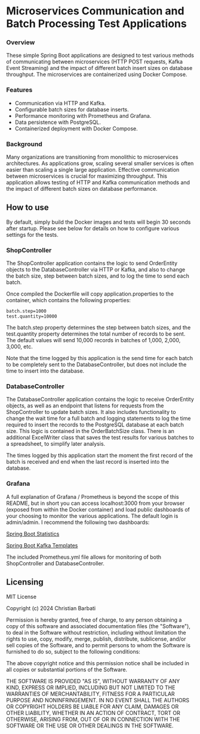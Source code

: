 # Microservices Communication and Batch Processing Test Applications

### Overview
These simple Spring Boot applications are designed to test various methods of communicating between microservices (HTTP POST requests, Kafka Event Streaming) and the impact of different batch insert sizes on database throughput. The microservices are containerized using Docker Compose.

### Features
- Communication via HTTP and Kafka.
- Configurable batch sizes for database inserts.
- Performance monitoring with Prometheus and Grafana.
- Data persistence with PostgreSQL.
- Containerized deployment with Docker Compose.

### Background
Many organizations are transitioning from monolithic to microservices architectures. As applications grow, scaling several smaller services is often easier than scaling a single large application. Effective communication between microservices is crucial for maximizing throughput. This application allows testing of HTTP and Kafka communication methods and the impact of different batch sizes on database performance.

## How to use

By default, simply build the Docker images and tests will begin 30 seconds after startup. Please see below for details on how to configure various settings for the tests.

### ShopController
The ShopController application contains the logic to send OrderEntity objects to the DatabaseController via HTTP or Kafka, and also to change the batch size, step between batch sizes, and to log the time to send each batch. 

Once compiled the Dockerfile will copy application.properties to the container, which contains the following properties:
    
```
batch.step=1000
test.quantity=10000
```

The batch.step property determines the step between batch sizes, and the test.quantity property determines the total number of records to be sent. The default values will send 10,000 records in batches of 1,000, 2,000, 3,000, etc.

Note that the time logged by this application is the send time for each batch to be completely sent to the DatabaseController, but does not include the time to insert into the database. 

### DatabaseController
The DatabaseController application contains the logic to receive OrderEntity objects, as well as an endpoint that listens for requests from the ShopController to update batch sizes. 
It also includes functionality to change the wait time for a full batch and logging statements to log the time required to insert the records to the PostgreSQL database at each batch size. 
This logic is contained in the OrderBatchSize class. There is an additional ExcelWriter class that saves the test results for various batches to a spreadsheet, to simplify later analysis.

The times logged by this application start the moment the first record of the batch is received and end when the last record is inserted into the database.

### Grafana
A full explanation of Grafana / Prometheus is beyond the scope of this README, but in short you can access localhost:3000 from your browser (exposed from within the Docker container) and load public dashboards of your choosing to monitor the various applications. The default login is admin/admin. I recommend the following two dashboards:

[Spring Boot Statistics](https://grafana.com/grafana/dashboards/6756-spring-boot-statistics/)

[Spring Boot Kafka Templates](https://grafana.com/grafana/dashboards/20786-spring-boot-kafka-templates/)

The included Prometheus.yml file allows for monitoring of both ShopController and DatabaseController.

## Licensing

MIT License

Copyright (c) 2024 Christian Barbati

Permission is hereby granted, free of charge, to any person obtaining a copy
of this software and associated documentation files (the "Software"), to deal
in the Software without restriction, including without limitation the rights
to use, copy, modify, merge, publish, distribute, sublicense, and/or sell
copies of the Software, and to permit persons to whom the Software is
furnished to do so, subject to the following conditions:

The above copyright notice and this permission notice shall be included in all
copies or substantial portions of the Software.

THE SOFTWARE IS PROVIDED "AS IS", WITHOUT WARRANTY OF ANY KIND, EXPRESS OR
IMPLIED, INCLUDING BUT NOT LIMITED TO THE WARRANTIES OF MERCHANTABILITY,
FITNESS FOR A PARTICULAR PURPOSE AND NONINFRINGEMENT. IN NO EVENT SHALL THE
AUTHORS OR COPYRIGHT HOLDERS BE LIABLE FOR ANY CLAIM, DAMAGES OR OTHER
LIABILITY, WHETHER IN AN ACTION OF CONTRACT, TORT OR OTHERWISE, ARISING FROM,
OUT OF OR IN CONNECTION WITH THE SOFTWARE OR THE USE OR OTHER DEALINGS IN THE
SOFTWARE.
